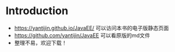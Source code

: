# Introduction
* https://yantijin.github.io/JavaEE/ 可以访问本书的电子版静态页面
* https://github.com/yantijin/JavaEE 可以看原版的md文件
* 整理不易，欢迎下载！
